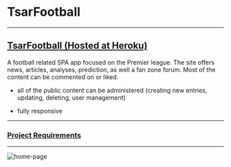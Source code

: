 # TsarFootball
-----------------------------
[TsarFootball (Hosted at Heroku)](http://tsar-football.herokuapp.com)
-----------------------------
A football related SPA app focused on the Premier league. The site offers news, articles, analyses, prediction, as well a fan zone forum. Most of the content can be commented on or liked.

- all of the public content can be administered (creating new entries, updating, deleting, user management)

- fully responsive

-----------------------------

### [Project Requirements](https://github.com/Js-Apps-Team-Gooseberry/TsarFootball/blob/master/REQUIREMENTS.md)

-----------------------------

![home-page](https://github.com/Js-Apps-Team-Gooseberry/TsarFootball/blob/master/client/assets/home-page.PNG)